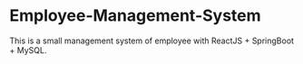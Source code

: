 # Employee-Management-System
This is a small management system of employee with ReactJS + SpringBoot + MySQL.
